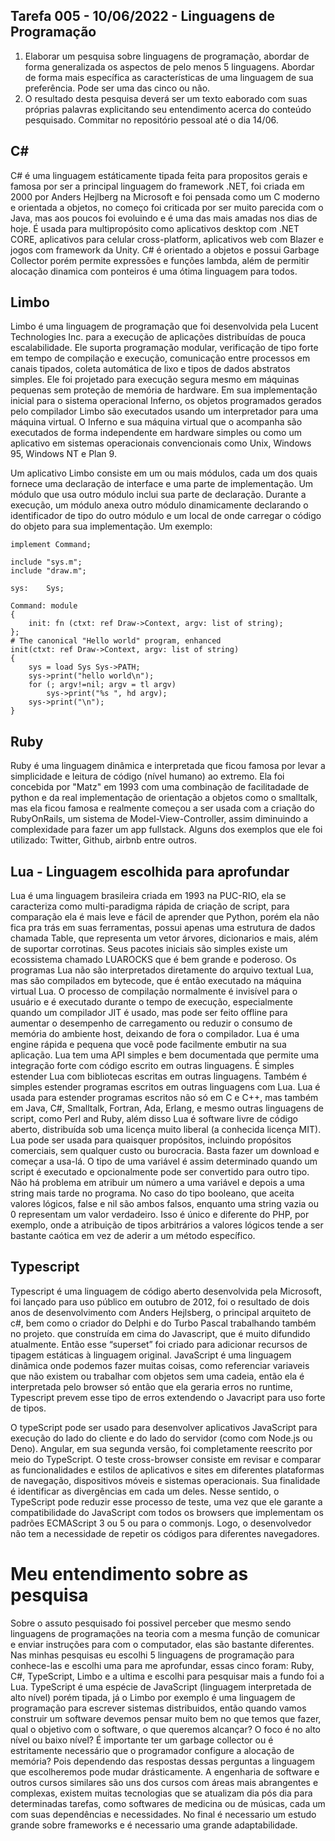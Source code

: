 ## Tarefa 005 - 10/06/2022 - Linguagens de Programação

1. Elaborar um pesquisa sobre linguagens de programação, abordar de forma generalizada os aspectos de pelo menos 5 linguagens. Abordar de forma mais específica as características de uma linguagem de sua preferência. Pode ser uma das cinco ou não.
2. O resultado desta pesquisa deverá ser um texto eaborado com suas próprias palavras explicitando seu entendimento acerca do conteúdo pesquisado.
Commitar no repositório pessoal até o dia 14/06.

## C#
C# é uma linguagem estáticamente tipada feita para propositos gerais e famosa por ser a principal linguagem do framework .NET, foi criada em 2000 
por Anders Hejlberg na Microsoft e foi pensada como um C moderno e orientada a objetos, no começo foi criticada por ser muito parecida com o Java,
mas aos poucos foi evoluindo e é uma das mais amadas nos dias de hoje. É usada para multipropósito como aplicativos desktop com .NET CORE, aplicativos para
celular cross-platform, aplicativos web com Blazer e jogos com framework da Unity. C# é orientado a objetos e possui Garbage Collector porém permite expressões
e funções lambda, além de permitir alocação dinamica com ponteiros é uma ótima linguagem para todos.

## Limbo
Limbo é uma linguagem de programação que foi desenvolvida pela Lucent Technologies Inc. para a execução de aplicações distribuídas de pouca escalabilidade.
Ele suporta programação modular, verificação de tipo forte em tempo de compilação e execução, comunicação entre processos em canais tipados, coleta automática de 
lixo e tipos de dados abstratos simples. Ele foi projetado para execução segura mesmo em máquinas pequenas sem proteção de memória de hardware.
Em sua implementação inicial para o sistema operacional Inferno, os objetos programados gerados pelo compilador Limbo são executados usando um interpretador para uma
máquina virtual. O Inferno e sua máquina virtual que o acompanha são executados de forma independente em hardware simples ou como um aplicativo em sistemas 
operacionais convencionais como Unix, Windows 95, Windows NT e Plan 9.

Um aplicativo Limbo consiste em um ou mais módulos, cada um dos quais fornece uma declaração de interface e uma parte de implementação. Um módulo que usa 
outro módulo inclui sua parte de declaração. Durante a execução, um módulo anexa outro módulo dinamicamente declarando o identificador de tipo do outro módulo e um 
local de onde carregar o código do objeto para sua implementação. Um exemplo: 

	implement Command;

	include "sys.m";
	include "draw.m";

	sys:	Sys;

	Command: module
	{
	    init: fn (ctxt: ref Draw->Context, argv: list of string);
	};
	# The canonical "Hello world" program, enhanced
	init(ctxt: ref Draw->Context, argv: list of string)
	{
		sys = load Sys Sys->PATH;
		sys->print("hello world\n");
		for (; argv!=nil; argv = tl argv)
			sys->print("%s ", hd argv);
		sys->print("\n");
	}


## Ruby
Ruby é uma linguagem dinâmica e interpretada que ficou famosa por levar a simplicidade e leitura de código (nível humano) ao extremo.
Ela foi concebida por "Matz" em 1993 com uma combinação de facilitadade de python e da real implementação de orientação a objetos como o smalltalk, mas
ela ficou famosa e realmente começou a ser usada com a criação do RubyOnRails, um sistema de Model-View-Controller, assim diminuindo a complexidade para fazer um app fullstack. Alguns dos exemplos que ele foi utilizado: Twitter, Github, airbnb entre outros.


## Lua - Linguagem escolhida para aprofundar
Lua é uma linguagem brasileira criada em 1993 na PUC-RIO, ela se caracteriza como multi-paradigma rápida de criação de script, para comparação ela é mais leve e fácil de aprender que Python, porém ela não fica pra trás em suas ferramentas, possui apenas uma estrutura de dados chamada Table, que representa um vetor árvores, dicionarios e mais, além de suportar corrotinas. Seus pacotes iniciais são simples existe um ecossistema chamado LUAROCKS que é bem grande e poderoso.
Os programas Lua não são interpretados diretamente do arquivo textual Lua, mas são compilados em bytecode, que é então executado na máquina virtual Lua. O processo 
de compilação normalmente é invisível para o usuário e é executado durante o tempo de execução, especialmente quando um compilador JIT é usado, mas pode ser feito 
offline para aumentar o desempenho de carregamento ou reduzir o consumo de memória do ambiente host, deixando de fora o compilador.
Lua é uma engine rápida e pequena que você pode facilmente embutir na sua aplicação. Lua tem uma API simples e bem documentada que permite uma integração forte com código escrito em outras linguagens. É simples estender Lua com bibliotecas escritas em outras linguagens. Também é simples estender programas escritos em outras linguagens com Lua. Lua é usada para estender programas escritos não só em C e C++, mas também em Java, C#, Smalltalk, Fortran, Ada, Erlang, e mesmo outras linguagens de script, como Perl and Ruby, além disso Lua é software livre de código aberto, distribuída sob uma licença muito liberal (a conhecida licença MIT). Lua pode ser usada para quaisquer propósitos, incluindo propósitos comerciais, sem qualquer custo ou burocracia. Basta fazer um download e começar a usa-lá.
O tipo de uma variável é assim determinado quando um script é executado e opcionalmente pode ser convertido para outro tipo. Não há problema em atribuir um número a uma variável e depois a uma string mais tarde no programa. No caso do tipo booleano, que aceita valores lógicos, false e nil são ambos falsos, enquanto uma string vazia ou 0 representam um valor verdadeiro. Isso é único e diferente do PHP, por exemplo, onde a atribuição de tipos arbitrários a valores lógicos tende a ser bastante caótica em vez de aderir a um método específico.

## Typescript
Typescript é uma linguagem de código aberto desenvolvida pela Microsoft, foi lançado para uso público em outubro de 2012, foi o resultado de dois anos 
de desenvolvimento com Anders Hejlsberg, o principal arquiteto de c#, bem como o criador do Delphi e do Turbo Pascal trabalhando também no projeto. que 
construída em cima do Javascript, que é muito difundido atualmente. Então esse “superset” foi criado para adicionar recursos de tipagem estáticas à linguagem 
original. JavaScript é uma linguagem dinâmica onde podemos fazer muitas coisas, como referenciar variaveis que não existem ou trabalhar com objetos sem uma cadeia, 
então ela é interpretada pelo browser só então que ela geraria erros no runtime, Typescript prevem esse tipo de erros extendendo o Javacript para uso forte de tipos.

O typeScript pode ser usado para desenvolver aplicativos JavaScript para execução do lado do cliente e do lado do servidor 
(como com Node.js ou Deno). Angular, em sua segunda versão, foi completamente reescrito por meio do TypeScript.
O teste cross-browser consiste em revisar e comparar as funcionalidades e estilos de aplicativos e sites em diferentes plataformas de navegação, 
dispositivos móveis e sistemas operacionais. Sua finalidade é identificar as divergências em cada um deles.
Nesse sentido, o TypeScript pode reduzir esse processo de teste, uma vez que ele garante a compatibilidade do JavaScript com todos os browsers que implementam os 
padrões ECMAScript 3 ou 5 ou para o commonjs. Logo, o desenvolvedor não tem a necessidade de repetir os códigos para diferentes navegadores.

# Meu entendimento sobre as pesquisa

Sobre o assuto pesquisado foi possivel perceber que mesmo sendo linguagens de programações na teoria com a mesma função de comunicar e enviar instruções para com o computador, elas são bastante diferentes. Nas minhas pesquisas eu escolhi 5 linguagens de programação para conhece-las e escolhi uma para me aprofundar, essas cinco foram: Ruby, C#, TypeScript, Limbo e a ultima e escolhi para pesquisar mais a fundo foi a Lua. TypeScript é uma espécie de JavaScript (linguagem interpretada de alto nível) porém tipada, já o Limbo por exemplo é uma linguagem de programação para escrever sistemas distribuidos, então quando vamos construir um software devemos pensar muito bem no que temos que fazer, qual o objetivo com o software, o que queremos alcançar? O foco é no alto nível ou baixo nível? É importante ter um garbage collector ou é estritamente necessário que o programador configure a alocação de memória? Pois dependendo das respostas dessas perguntas a linguagem que escolheremos pode mudar drásticamente. A engenharia de software e outros cursos similares são uns dos cursos com áreas mais abrangentes e complexas, existem muitas tecnologias que se atualizam dia pós dia para determinadas tarefas, como softwares de medicina ou de músicas, cada um com suas dependências e necessidades. No final é necessario um estudo grande sobre frameworks e é necessario uma grande adaptabilidade.